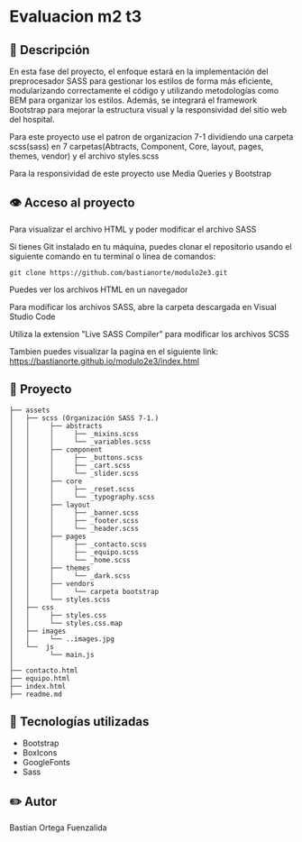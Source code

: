 # Evaluacion m2 t3

## 📖 Descripción
En esta fase del proyecto, el enfoque estará en la implementación del preprocesador SASS
para gestionar los estilos de forma más eficiente, modularizando correctamente el código y
utilizando metodologías como BEM para organizar los estilos. Además, se integrará el
framework Bootstrap para mejorar la estructura visual y la responsividad del sitio web del
hospital.

Para este proyecto use el patron de organizacion 7-1 dividiendo una carpeta scss(sass) en 7 carpetas(Abtracts, Component, Core, layout, pages, themes, vendor) y el archivo styles.scss

Para la responsividad de este proyecto use Media Queries y Bootstrap


## 👁️ Acceso al proyecto
  Para visualizar el archivo HTML y poder modificar el archivo SASS

  Si tienes Git instalado en tu máquina, puedes clonar el repositorio usando el siguiente comando en tu terminal o línea de comandos:

  ```
  git clone https://github.com/bastianorte/modulo2e3.git
  ```

  Puedes ver los archivos HTML en un navegador
  
  Para modificar los archivos SASS, abre la carpeta descargada en Visual Studio Code

  Utiliza la extension "Live SASS Compiler" para modificar los archivos SCSS

  Tambien puedes visualizar la pagina en el siguiente link:
  https://bastianorte.github.io/modulo2e3/index.html

## 📁 Proyecto 
```
├── assets      
│   ├── scss (Organización SASS 7-1.)
│   │     ├── abstracts
│   │     │     ├── _mixins.scss
│   │     │     └── _variables.scss
│   │     ├── component
│   │     │     ├── _buttons.scss
│   │     │     ├── _cart.scss
│   │     │     └── _slider.scss
│   │     ├── core
│   │     │     ├── _reset.scss
│   │     │     └── _typography.scss
│   │     ├── layout
│   │     │     ├── _banner.scss
│   │     │     ├── _footer.scss
│   │     │     └── _header.scss
│   │     ├── pages
│   │     │     ├── _contacto.scss
│   │     │     ├── _equipo.scss
│   │     │     └── _home.scss
│   │     ├── themes
│   │     │     └── _dark.scss
│   │     ├── vendors
│   │     │     └── carpeta bootstrap
│   │     └── styles.scss
│   ├── css
│   │     ├── styles.css
│   │     └── styles.css.map
│   ├── images
│   │     └── ..images.jpg
│   └──  js    
│         └── main.js       
│
├── contacto.html  
├── equipo.html 
├── index.html 
├── readme.md                  
```

## 🔧 Tecnologías utilizadas
* Bootstrap
* BoxIcons
* GoogleFonts
* Sass


## :pencil2: Autor
Bastian Ortega Fuenzalida